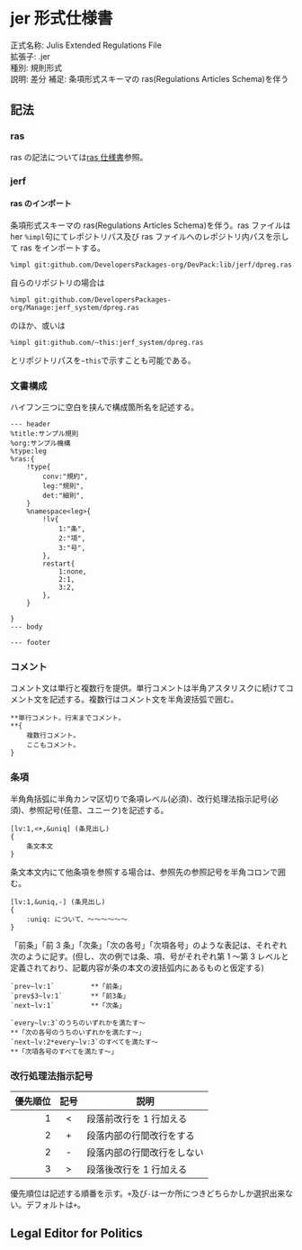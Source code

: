# jer 形式仕様書

正式名称: Julis Extended Regulations File  
拡張子: .jer  
種別: 規則形式  
説明: 差分
補足: 条項形式スキーマの ras(Regulations Articles Schema)を伴う

## 記法

### ras

ras の記法については[ras 仕様書](./ras仕様書.md)参照。

### jerf

#### ras のインポート

条項形式スキーマの ras(Regulations Articles Schema)を伴う。ras ファイルは her
`%impl`句にてレポジトリパス及び ras ファイルへのレポジトリ内パスを示して ras をインポートする。

```jerf
%impl git:github.com/DevelopersPackages-org/DevPack:lib/jerf/dpreg.ras
```

自らのリポジトリの場合は

```jerf
%impl git:github.com/DevelopersPackages-org/Manage:jerf_system/dpreg.ras
```

のほか、或いは

```jerf
%impl git:github.com/~this:jerf_system/dpreg.ras
```

とリポジトリパスを`~this`で示すことも可能である。

### 文書構成

ハイフン三つに空白を挟んで構成箇所名を記述する。

```jerf
--- header
%title:サンプル規則
%org:サンプル機構
%type:leg
%ras:{
    !type{
        conv:"規約",
        leg:"規則",
        det:"細則",
    }
    %namespace<leg>{
        !lv{
            1:"条",
            2:"項",
            3:"号",
        },
        restart{
            1:none,
            2:1,
            3:2,
        },
    }

}
--- body

--- footer
```

### コメント

コメント文は単行と複数行を提供。単行コメントは半角アスタリスクに続けてコメント文を記述する。複数行はコメント文を半角波括弧で囲む。

```jerf
**単行コメント。行末までコメント。
**{
    複数行コメント。
    ここもコメント。
}

```

### 条項

半角角括弧に半角カンマ区切りで条項レベル(必須)、改行処理法指示記号(必須)、参照記号(任意、ユニーク)を記述する。

```jerf
[lv:1,<+,&uniq] (条見出し)
{
    条文本文
}
```

条文本文内にて他条項を参照する場合は、参照先の参照記号を半角コロンで囲む。

```jerf
[lv:1,&uniq,-] (条見出し)
{
    :uniq: について、～～～～～～
}
```

「前条」「前 3 条」「次条」「次の各号」「次項各号」のような表記は、それぞれ次のように記す。(但し、次の例では条、項、号がそれぞれ第 1 ～第 3 レベルと定義されており、記載内容が条の本文の波括弧内にあるものと仮定する)

```jerf
`prev~lv:1`         **「前条」
`prev$3~lv:1`       **「前3条」
`next~lv:1`         **「次条」

`every~lv:3`のうちのいずれかを満たす～
**「次の各号のうちのいずれかを満たす～」
`next~lv:2*every~lv:3`のすべてを満たす～
**「次項各号のすべてを満たす～」
```

### 改行処理法指示記号

| 優先順位 | 記号 | 説明                       |
| -------: | :--: | -------------------------- |
|        1 |  <   | 段落前改行を 1 行加える    |
|        2 |  +   | 段落内部の行間改行をする   |
|        2 |  -   | 段落内部の行間改行をしない |
|        3 |  >   | 段落後改行を 1 行加える    |

優先順位は記述する順番を示す。`+`及び`-`は一か所につきどちらかしか選択出来ない。デフォルトは`+`。

## Legal Editor for Politics
